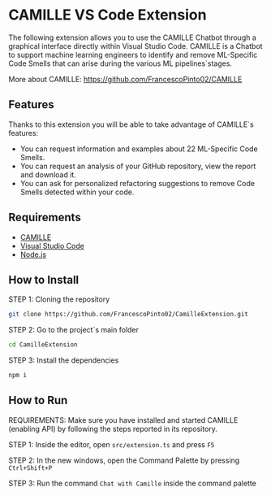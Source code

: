 # CAMILLE VS Code Extension

The following extension allows you to use the CAMILLE Chatbot through a graphical interface directly within Visual Studio Code. CAMILLE is a Chatbot to support machine learning engineers to identify and remove ML-Specific Code Smells that can arise during the various ML pipelines`stages. 

More about CAMILLE: https://github.com/FrancescoPinto02/CAMILLE



## Features
Thanks to this extension you will be able to take advantage of CAMILLE`s features:

* You can request information and examples about 22 ML-Specific Code Smells.
* You can request an analysis of your GitHub repository, view the report and download it.
* You can ask for personalized refactoring suggestions to remove Code Smells detected within your code.


## Requirements
* <a href="https://github.com/FrancescoPinto02/CAMILLE">CAMILLE</a>
* <a href="https://code.visualstudio.com/">Visual Studio Code</a>
* <a href="https://nodejs.org/en">Node.js</a>


## How to Install
STEP 1: Cloning the repository
```bash
git clone https://github.com/FrancescoPinto02/CamilleExtension.git
```

STEP 2: Go to the project`s main folder
```bash
cd CamilleExtension
```

STEP 3: Install the dependencies
```bash
npm i
```

## How to Run
REQUIREMENTS: Make sure you have installed and started CAMILLE (enabling API) by following the steps reported in its repository.

STEP 1: Inside the editor, open ```src/extension.ts``` and press ```F5```

STEP 2: In the new windows, open the Command Palette by pressing ```Ctrl+Shift+P```

STEP 3: Run the command ```Chat with Camille``` inside the command palette
